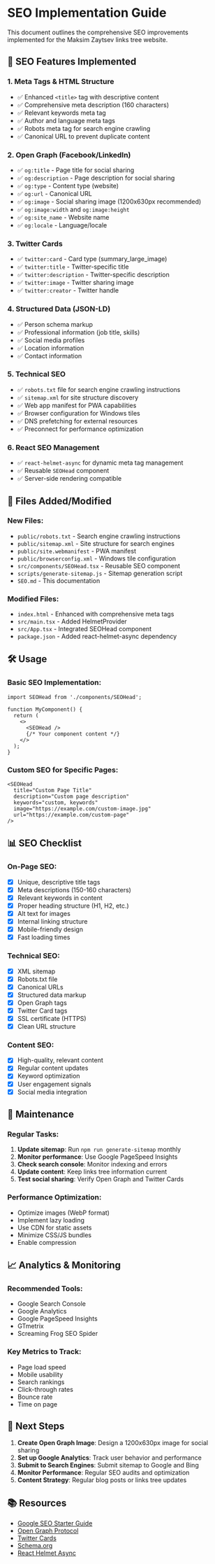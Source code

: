# SEO Implementation Guide

This document outlines the comprehensive SEO improvements implemented for the Maksim Zaytsev links tree website.

## 🚀 SEO Features Implemented

### 1. **Meta Tags & HTML Structure**
- ✅ Enhanced `<title>` tag with descriptive content
- ✅ Comprehensive meta description (160 characters)
- ✅ Relevant keywords meta tag
- ✅ Author and language meta tags
- ✅ Robots meta tag for search engine crawling
- ✅ Canonical URL to prevent duplicate content

### 2. **Open Graph (Facebook/LinkedIn)**
- ✅ `og:title` - Page title for social sharing
- ✅ `og:description` - Page description for social sharing
- ✅ `og:type` - Content type (website)
- ✅ `og:url` - Canonical URL
- ✅ `og:image` - Social sharing image (1200x630px recommended)
- ✅ `og:image:width` and `og:image:height`
- ✅ `og:site_name` - Website name
- ✅ `og:locale` - Language/locale

### 3. **Twitter Cards**
- ✅ `twitter:card` - Card type (summary_large_image)
- ✅ `twitter:title` - Twitter-specific title
- ✅ `twitter:description` - Twitter-specific description
- ✅ `twitter:image` - Twitter sharing image
- ✅ `twitter:creator` - Twitter handle

### 4. **Structured Data (JSON-LD)**
- ✅ Person schema markup
- ✅ Professional information (job title, skills)
- ✅ Social media profiles
- ✅ Location information
- ✅ Contact information

### 5. **Technical SEO**
- ✅ `robots.txt` file for search engine crawling instructions
- ✅ `sitemap.xml` for site structure discovery
- ✅ Web app manifest for PWA capabilities
- ✅ Browser configuration for Windows tiles
- ✅ DNS prefetching for external resources
- ✅ Preconnect for performance optimization

### 6. **React SEO Management**
- ✅ `react-helmet-async` for dynamic meta tag management
- ✅ Reusable `SEOHead` component
- ✅ Server-side rendering compatible

## 📁 Files Added/Modified

### New Files:
- `public/robots.txt` - Search engine crawling instructions
- `public/sitemap.xml` - Site structure for search engines
- `public/site.webmanifest` - PWA manifest
- `public/browserconfig.xml` - Windows tile configuration
- `src/components/SEOHead.tsx` - Reusable SEO component
- `scripts/generate-sitemap.js` - Sitemap generation script
- `SEO.md` - This documentation

### Modified Files:
- `index.html` - Enhanced with comprehensive meta tags
- `src/main.tsx` - Added HelmetProvider
- `src/App.tsx` - Integrated SEOHead component
- `package.json` - Added react-helmet-async dependency

## 🛠️ Usage

### Basic SEO Implementation:
```tsx
import SEOHead from './components/SEOHead';

function MyComponent() {
  return (
    <>
      <SEOHead />
      {/* Your component content */}
    </>
  );
}
```

### Custom SEO for Specific Pages:
```tsx
<SEOHead 
  title="Custom Page Title"
  description="Custom page description"
  keywords="custom, keywords"
  image="https://example.com/custom-image.jpg"
  url="https://example.com/custom-page"
/>
```

## 📊 SEO Checklist

### On-Page SEO:
- [x] Unique, descriptive title tags
- [x] Meta descriptions (150-160 characters)
- [x] Relevant keywords in content
- [x] Proper heading structure (H1, H2, etc.)
- [x] Alt text for images
- [x] Internal linking structure
- [x] Mobile-friendly design
- [x] Fast loading times

### Technical SEO:
- [x] XML sitemap
- [x] Robots.txt file
- [x] Canonical URLs
- [x] Structured data markup
- [x] Open Graph tags
- [x] Twitter Card tags
- [x] SSL certificate (HTTPS)
- [x] Clean URL structure

### Content SEO:
- [x] High-quality, relevant content
- [x] Regular content updates
- [x] Keyword optimization
- [x] User engagement signals
- [x] Social media integration

## 🔧 Maintenance

### Regular Tasks:
1. **Update sitemap**: Run `npm run generate-sitemap` monthly
2. **Monitor performance**: Use Google PageSpeed Insights
3. **Check search console**: Monitor indexing and errors
4. **Update content**: Keep links tree information current
5. **Test social sharing**: Verify Open Graph and Twitter Cards

### Performance Optimization:
- Optimize images (WebP format)
- Implement lazy loading
- Use CDN for static assets
- Minimize CSS/JS bundles
- Enable compression

## 📈 Analytics & Monitoring

### Recommended Tools:
- Google Search Console
- Google Analytics
- Google PageSpeed Insights
- GTmetrix
- Screaming Frog SEO Spider

### Key Metrics to Track:
- Page load speed
- Mobile usability
- Search rankings
- Click-through rates
- Bounce rate
- Time on page

## 🎯 Next Steps

1. **Create Open Graph Image**: Design a 1200x630px image for social sharing
2. **Set up Google Analytics**: Track user behavior and performance
3. **Submit to Search Engines**: Submit sitemap to Google and Bing
4. **Monitor Performance**: Regular SEO audits and optimization
5. **Content Strategy**: Regular blog posts or links tree updates

## 📚 Resources

- [Google SEO Starter Guide](https://developers.google.com/search/docs/beginner/seo-starter-guide)
- [Open Graph Protocol](https://ogp.me/)
- [Twitter Cards](https://developer.twitter.com/en/docs/twitter-for-websites/cards/overview/abouts-cards)
- [Schema.org](https://schema.org/)
- [React Helmet Async](https://github.com/staylor/react-helmet-async) 